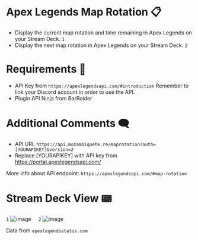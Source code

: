 # Apex Legends Map Rotation 📋

- Display the current map rotation and time remaining in Apex Legends on your Stream Deck. `1`
- Display the next map rotation in Apex Legends on your Stream Deck. `2`

# Requirements 🔎

- API Key from `https://apexlegendsapi.com/#introduction`
Remember to link your Discord account in order to use the API.
- Plugin API Ninja from BarRaider

# Additional Comments 🗨
- API URL `https://api.mozambiquehe.re/maprotation?auth=[YOURAPIKEY]&version=2`
- Replace [YOURAPIKEY] with API key from https://portal.apexlegendsapi.com/

More info about API endpoint: `https://apexlegendsapi.com/#map-rotation`

# Stream Deck View 📟

`1` ![image](https://github.com/josrojas/apexMapsSD/assets/73319827/13751823-530f-4601-b38d-e40875c350f9) &nbsp; &nbsp; `2` ![image](https://github.com/josrojas/apexMapsSD/assets/73319827/ee2fc42d-c1c5-490b-820a-8a899aa86a20)

Data from `apexlegendsstatus.com`

